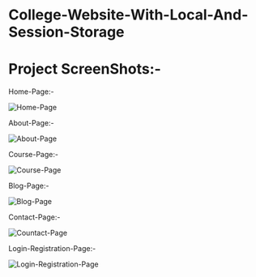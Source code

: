 # College-Website-With-Local-And-Session-Storage

# Project ScreenShots:-

Home-Page:- 

![Home-Page](https://github.com/Arshsandal/College-Website-With-Local-And-Session-Storage/assets/124792150/51c1110d-7840-4097-9b8d-e5a944bad277)


About-Page:-

![About-Page](https://github.com/Arshsandal/College-Website-With-Local-And-Session-Storage/assets/124792150/4871ea9e-22fc-4f07-a13d-7f03bf993c15)


Course-Page:-

![Course-Page](https://github.com/Arshsandal/College-Website-With-Local-And-Session-Storage/assets/124792150/51556ce4-fa1f-4937-8e40-b544392d9372)


Blog-Page:-

![Blog-Page](https://github.com/Arshsandal/College-Website-With-Local-And-Session-Storage/assets/124792150/77b83ff0-2c3b-4335-80b6-fdf930ee1e31)


Contact-Page:-

![Countact-Page](https://github.com/Arshsandal/College-Website-With-Local-And-Session-Storage/assets/124792150/ea5b5165-eb39-4355-a980-bcbce0bbe291)


Login-Registration-Page:-

![Login-Registration-Page](https://github.com/Arshsandal/College-Website-With-Local-And-Session-Storage/assets/124792150/4dae3ce4-19cd-4477-8d24-b5d3996aa1f3)

